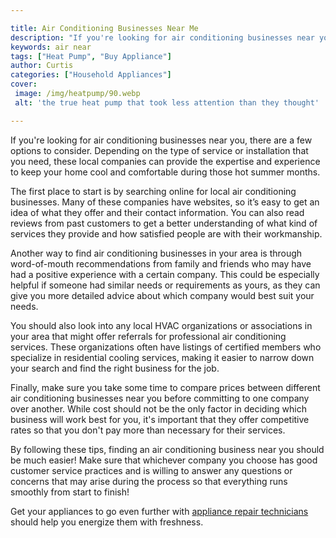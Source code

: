 ```yaml
---

title: Air Conditioning Businesses Near Me
description: "If you're looking for air conditioning businesses near you, there are a few options to consider. Depending on the type of service ...get more detail"
keywords: air near
tags: ["Heat Pump", "Buy Appliance"]
author: Curtis
categories: ["Household Appliances"]
cover: 
 image: /img/heatpump/90.webp
 alt: 'the true heat pump that took less attention than they thought'

---
```


If you're looking for air conditioning businesses near you, there are a few options to consider. Depending on the type of service or installation that you need, these local companies can provide the expertise and experience to keep your home cool and comfortable during those hot summer months. 

The first place to start is by searching online for local air conditioning businesses. Many of these companies have websites, so it’s easy to get an idea of what they offer and their contact information. You can also read reviews from past customers to get a better understanding of what kind of services they provide and how satisfied people are with their workmanship. 

Another way to find air conditioning businesses in your area is through word-of-mouth recommendations from family and friends who may have had a positive experience with a certain company. This could be especially helpful if someone had similar needs or requirements as yours, as they can give you more detailed advice about which company would best suit your needs. 

You should also look into any local HVAC organizations or associations in your area that might offer referrals for professional air conditioning services. These organizations often have listings of certified members who specialize in residential cooling services, making it easier to narrow down your search and find the right business for the job. 

Finally, make sure you take some time to compare prices between different air conditioning businesses near you before committing to one company over another. While cost should not be the only factor in deciding which business will work best for you, it's important that they offer competitive rates so that you don't pay more than necessary for their services. 

By following these tips, finding an air conditioning business near you should be much easier! Make sure that whichever company you choose has good customer service practices and is willing to answer any questions or concerns that may arise during the process so that everything runs smoothly from start to finish!

Get your appliances to go even further with <a href="/pages/appliance-repair-technicians/">appliance repair technicians</a> should help you energize them with freshness.